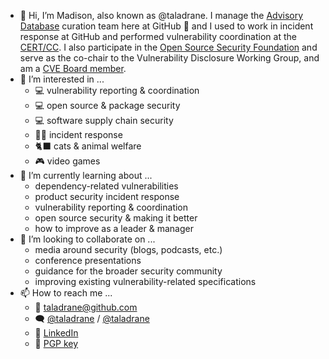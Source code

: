 - 👋 Hi, I’m Madison, also known as @taladrane. I manage the [Advisory Database](https://github.com/advisories) curation team here at GitHub 👋 and I used to work in incident response at GitHub and performed vulnerability coordination at the [CERT/CC](https://kb.cert.org/). I also participate in the [Open Source Security Foundation](https://openssf.org/) and serve as the co-chair to the Vulnerability Disclosure Working Group, and am a [CVE Board member](https://www.cve.org/Media/News/item/blog/2024/01/09/Madison-Oliver-GitHub-Security-Lab-CVE-Board).
- 👀 I’m interested in ...
    - 💻 vulnerability reporting & coordination
    - 💻 open source & package security
    - 💻 software supply chain security
    - 💂‍♀ incident response
    - 🐈‍⬛ cats & animal welfare
    - 🎮 video games
- 🌱 I’m currently learning about ...
    - dependency-related vulnerabilities
    - product security incident response
    - vulnerability reporting & coordination
    - open source security & making it better
    - how to improve as a leader & manager
- 💞️ I’m looking to collaborate on ...
    - media around security (blogs, podcasts, etc.)
    - conference presentations
    - guidance for the broader security community
    - improving existing vulnerability-related specifications
- 📫 How to reach me ...
    - 📧 taladrane@github.com
    - 🗨️ [@taladrane](https://fosstodon.org/@taladrane) / [@taladrane](https://twitter.com/taladrane)
    - 🔗 [LinkedIn](https://www.linkedin.com/in/madisonoliver24/)
    - 🔐 [PGP key](https://github.com/taladrane.gpg)

<!---
taladrane/taladrane is a ✨ special ✨ repository because its `README.md` (this file) appears on your GitHub profile.
You can click the Preview link to take a look at your changes.
--->
